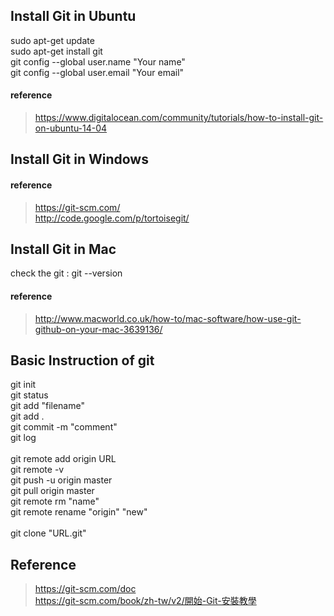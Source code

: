 ## Install Git in Ubuntu
sudo apt-get update <br>
sudo apt-get install git <br>
git config --global user.name "Your name" <br>
git config --global user.email "Your email" <br>

#### reference
>https://www.digitalocean.com/community/tutorials/how-to-install-git-on-ubuntu-14-04  

## Install Git in Windows  
#### reference
>https://git-scm.com/  
>http://code.google.com/p/tortoisegit/    

## Install Git in Mac  
check the git : git --version  
#### reference  
>http://www.macworld.co.uk/how-to/mac-software/how-use-git-github-on-your-mac-3639136/  

## Basic Instruction of git
git init <br>
git status <br>
git add "filename" <br>
git add .<br>
git commit -m "comment" <br>
git log <br>  
git remote add origin URL <br>
git remote -v <br>
git push -u origin master <br>
git pull origin master <br> 
git remote rm "name" <br> 
git remote rename "origin" "new" <br>  
git clone "URL.git" <br>


## Reference
>https://git-scm.com/doc  
>https://git-scm.com/book/zh-tw/v2/開始-Git-安裝教學


